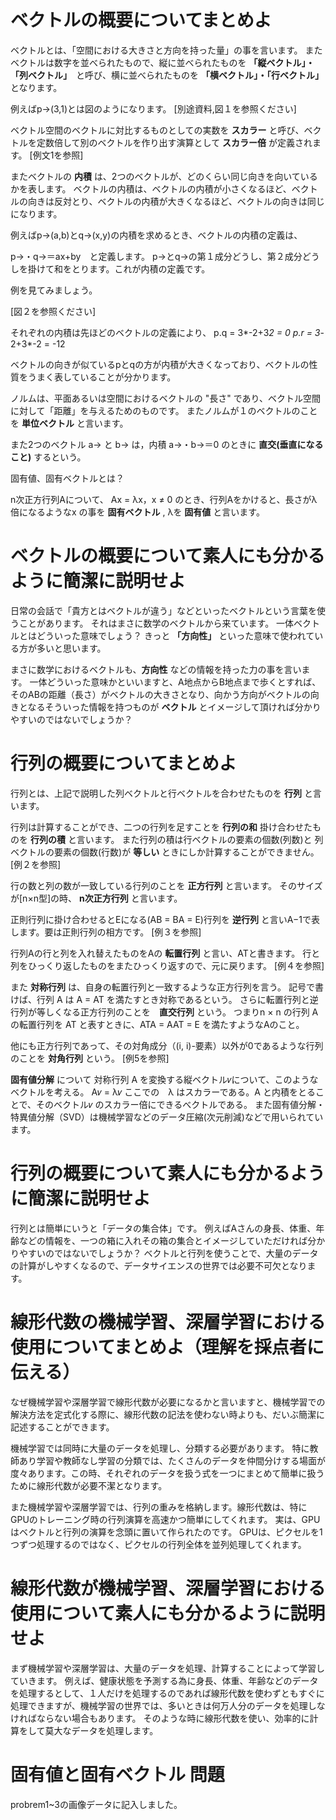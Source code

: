 # ベクトルの概要についてまとめよ

ベクトルとは、「空間における大きさと方向を持った量」の事を言います。
またベクトルは数字を並べられたもので、縦に並べられたものを **「縦ベクトル」・「列ベクトル」**　と呼び、横に並べられたものを **「横ベクトル」・「行ベクトル」** となります。

例えばp→(3,1)とは図のようになります。
[別途資料,図１を参照ください]

ベクトル空間のベクトルに対比するものとしての実数を **スカラー** と呼び、ベクトルを定数倍して別のベクトルを作り出す演算として **スカラー倍** が定義されます。
[例文1を参照]

またベクトルの **内積** は、2つのベクトルが、どのくらい同じ向きを向いているかを表します。
ベクトルの内積は、ベクトルの内積が小さくなるほど、ベクトルの向きは反対とり、ベクトルの内積が大きくなるほど、ベクトルの向きは同じになります。

例えばp→(a,b)とq→(x,y)の内積を求めるとき、ベクトルの内積の定義は、

p→・q→＝ax+by　と定義します。
p→とq→の第１成分どうし、第２成分どうしを掛けて和をとります。これが内積の定義です。

例を見てみましょう。

[図２を参照ください]

それぞれの内積は先ほどのベクトルの定義により、
p.q = 3*-2+3*2 = 0
p.r = 3*-2+3*-2 = -12

ベクトルの向きが似ているpとqの方が内積が大きくなっており、ベクトルの性質をうまく表していることが分かります。

ノルムは、平面あるいは空間におけるベクトルの "長さ" であり、ベクトル空間に対して「距離」を与えるためのものです。
またノルムが１のベクトルのことを **単位ベクトル** と言います。

また2つのベクトル a→ と b→ は，内積 a→・b→＝0 のときに **直交(垂直になること)** するという。

固有値、固有ベクトルとは？

n次正方行列Aについて、
Ax = λx，x ≠ 0
のとき、行列Aをかけると、長さがλ倍になるようなx
の事を **固有ベクトル** , λを **固有値** と言います。

# ベクトルの概要について素人にも分かるように簡潔に説明せよ

日常の会話で「貴方とはベクトルが違う」などといったベクトルという言葉を使うことがあります。
それはまさに数学のベクトルから来ています。
一体ベクトルとはどういった意味でしょう？
きっと **「方向性」** といった意味で使われている方が多いと思います。

まさに数学におけるベクトルも、**方向性** などの情報を持った力の事を言います。
一体どういった意味かといいますと、A地点からB地点まで歩くとすれば、そのABの距離（長さ）がベクトルの大きさとなり、向かう方向がベクトルの向きとなるそういった情報を持つものが **ベクトル** とイメージして頂ければ分かりやすいのではないでしょうか？

# 行列の概要についてまとめよ

行列とは、上記で説明した列ベクトルと行ベクトルを合わせたものを **行列** と言います。

行列は計算することができ、二つの行列を足すことを **行列の和** 掛け合わせたものを **行列の積** と言います。
また行列の積は行ベクトルの要素の個数(列数)と
列ベクトルの要素の個数(行数)が **等しい** ときにしか計算することができません。
[例２を参照]

行の数と列の数が一致している行列のことを **正方行列** と言います。
そのサイズが[n×n型]の時、 **n次正方行列** と言います。

正則行列に掛け合わせるとEになる(AB = BA = E)行列を **逆行列** と言いA−1で表します。要は正則行列の相方です。
[例３を参照]

行列Aの行と列を入れ替えたものをAの **転置行列** と言い、ATと書きます。
行と列をひっくり返したものをまたひっくり返すので、元に戻ります。
[例４を参照]

また **対称行列** は、自身の転置行列と一致するような正方行列を言う。
記号で書けば、行列 A は A = AT を満たすとき対称であるという。
さらに転置行列と逆行列が等しくなる正方行列のことを　**直交行列** という。
つまりn × n の行列 A の転置行列を AT と表すときに、ATA = AAT = E を満たすようなAのこと。

他にも正方行列であって、その対角成分（(i, i)-要素）以外が0であるような行列のことを **対角行列** という。
[例5を参照]

**固有値分解** について
対称行列 A を変換する縦ベクトル𝑣について、このようなベクトルを考える。 A𝑣 = λ𝑣 ここでの　λ はスカラーである。A と内積をとることで、そのベクトル𝑣 のスカラー倍にできるべクトルである。
また固有値分解・特異値分解（SVD）は機械学習などのデータ圧縮(次元削減)などで用いられています。

# 行列の概要について素人にも分かるように簡潔に説明せよ

行列とは簡単にいうと「データの集合体」です。
例えばAさんの身長、体重、年齢などの情報を、一つの箱に入れその箱の集合とイメージしていただければ分かりやすいのではないでしょうか？
ベクトルと行列を使うことで、大量のデータの計算がしやすくなるので、データサイエンスの世界では必要不可欠となります。

# 線形代数の機械学習、深層学習における使用についてまとめよ（理解を採点者に伝える）

なぜ機械学習や深層学習で線形代数が必要になるかと言いますと、機械学習での解決方法を定式化する際に、線形代数の記法を使わない時よりも、だいぶ簡潔に記述することができます。

機械学習では同時に大量のデータを処理し、分類する必要があります。
特に教師あり学習や教師なし学習の分類では、たくさんのデータを仲間分けする場面が度々あります。この時、それぞれのデータを扱う式を一つにまとめて簡単に扱うために線形代数が必要不潔となります。

また機械学習や深層学習では、行列の重みを格納します。線形代数は、特にGPUのトレーニング時の行列演算を高速かつ簡単にしてくれます。
実は、GPUはベクトルと行列の演算を念頭に置いて作られたのです。
GPUは、ピクセルを1つずつ処理するのではなく、ピクセルの行列全体を並列処理してくれます。

# 線形代数が機械学習、深層学習における使用について素人にも分かるように説明せよ

まず機械学習や深層学習は、大量のデータを処理、計算することによって学習していきます。
例えば、健康状態を予測する為に身長、体重、年齢などのデータを処理するとして、１人だけを処理するのであれば線形代数を使わずともすぐに処理できますが、機械学習の世界では、多いときは何万人分のデータを処理しなければならない場合もあります。
そのような時に線形代数を使い、効率的に計算をして莫大なデータを処理します。

# 固有値と固有ベクトル 問題
probrem1~3の画像データに記入しました。
